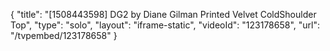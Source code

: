 {
    "title": "[1508443598] DG2 by Diane Gilman Printed Velvet ColdShoulder Top",
    "type": "solo",
    "layout": "iframe-static",
    "videoId": "123178658",
    "url": "\/tvpembed\/123178658"
}